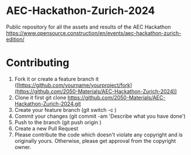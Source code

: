 # AEC-Hackathon-Zurich-2024
Public repository for all the assets and results of the AEC Hackathon https://www.opensource.construction/en/events/aec-hackathon-zurich-edition/


# Contributing
1. Fork it or create a feature branch it ([https://github.com/yourname/yourproject/fork](https://github.com/2050-Materials/AEC-Hackathon-Zurich-2024))
2. Clone it first git clone https://github.com/2050-Materials/AEC-Hackathon-Zurich-2024.git
3. Create your feature branch (git switch -c <your favourite branch name>)
4. Commit your changes (git commit -am 'Describe what you have done')
5. Push to the branch (git push origin <your favourite branch name>)
6. Create a new Pull Request
7. Please contribute the code which doesn't violate any copyright and is originally yours. Otherwise, please get approval from the copyright owner.
